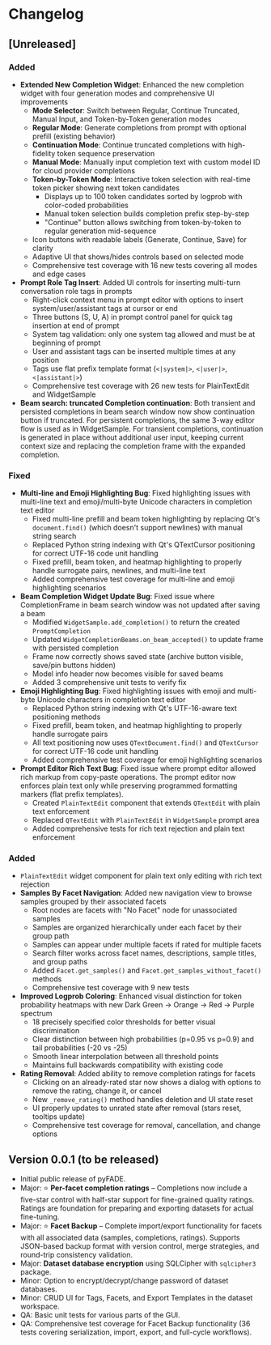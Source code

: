 # Changelog

## [Unreleased]

### Added
- **Extended New Completion Widget**: Enhanced the new completion widget with four generation modes and comprehensive UI improvements
  - **Mode Selector**: Switch between Regular, Continue Truncated, Manual Input, and Token-by-Token generation modes
  - **Regular Mode**: Generate completions from prompt with optional prefill (existing behavior)
  - **Continuation Mode**: Continue truncated completions with high-fidelity token sequence preservation
  - **Manual Mode**: Manually input completion text with custom model ID for cloud provider completions
  - **Token-by-Token Mode**: Interactive token selection with real-time token picker showing next token candidates
    - Displays up to 100 token candidates sorted by logprob with color-coded probabilities
    - Manual token selection builds completion prefix step-by-step
    - "Continue" button allows switching from token-by-token to regular generation mid-sequence
  - Icon buttons with readable labels (Generate, Continue, Save) for clarity
  - Adaptive UI that shows/hides controls based on selected mode
  - Comprehensive test coverage with 16 new tests covering all modes and edge cases
- **Prompt Role Tag Insert**: Added UI controls for inserting multi-turn conversation role tags in prompts
  - Right-click context menu in prompt editor with options to insert system/user/assistant tags at cursor or end
  - Three buttons (S, U, A) in prompt control panel for quick tag insertion at end of prompt
  - System tag validation: only one system tag allowed and must be at beginning of prompt
  - User and assistant tags can be inserted multiple times at any position
  - Tags use flat prefix template format (`<|system|>`, `<|user|>`, `<|assistant|>`)
  - Comprehensive test coverage with 26 new tests for PlainTextEdit and WidgetSample
- **Beam search: truncated Completion continuation**: Both transient and persisted completions in beam search window now show continuation button if truncated. For persistent completions, the same 3-way editor flow is used as in WidgetSample. For transient completions, continuation is generated in place without additional user input, keeping current context size and replacing the completion frame with the expanded completion.

### Fixed
- **Multi-line and Emoji Highlighting Bug**: Fixed highlighting issues with multi-line text and emoji/multi-byte Unicode characters in completion text editor
  - Fixed multi-line prefill and beam token highlighting by replacing Qt's `document.find()` (which doesn't support newlines) with manual string search
  - Replaced Python string indexing with Qt's QTextCursor positioning for correct UTF-16 code unit handling
  - Fixed prefill, beam token, and heatmap highlighting to properly handle surrogate pairs, newlines, and multi-line text
  - Added comprehensive test coverage for multi-line and emoji highlighting scenarios
- **Beam Completion Widget Update Bug**: Fixed issue where CompletionFrame in beam search window was not updated after saving a beam
  - Modified `WidgetSample.add_completion()` to return the created `PromptCompletion`
  - Updated `WidgetCompletionBeams.on_beam_accepted()` to update frame with persisted completion
  - Frame now correctly shows saved state (archive button visible, save/pin buttons hidden)
  - Model info header now becomes visible for saved beams
  - Added 3 comprehensive unit tests to verify fix
- **Emoji Highlighting Bug**: Fixed highlighting issues with emoji and multi-byte Unicode characters in completion text editor
  - Replaced Python string indexing with Qt's UTF-16-aware text positioning methods
  - Fixed prefill, beam token, and heatmap highlighting to properly handle surrogate pairs
  - All text positioning now uses `QTextDocument.find()` and `QTextCursor` for correct UTF-16 code unit handling
  - Added comprehensive test coverage for emoji highlighting scenarios
- **Prompt Editor Rich Text Bug**: Fixed issue where prompt editor allowed rich markup from copy-paste operations. The prompt editor now enforces plain text only while preserving programmed formatting markers (flat prefix templates).
  - Created `PlainTextEdit` component that extends `QTextEdit` with plain text enforcement
  - Replaced `QTextEdit` with `PlainTextEdit` in `WidgetSample` prompt area
  - Added comprehensive tests for rich text rejection and plain text enforcement

### Added
- `PlainTextEdit` widget component for plain text only editing with rich text rejection
- **Samples By Facet Navigation**: Added new navigation view to browse samples grouped by their associated facets
  - Root nodes are facets with "No Facet" node for unassociated samples
  - Samples are organized hierarchically under each facet by their group path
  - Samples can appear under multiple facets if rated for multiple facets
  - Search filter works across facet names, descriptions, sample titles, and group paths
  - Added `Facet.get_samples()` and `Facet.get_samples_without_facet()` methods
  - Comprehensive test coverage with 9 new tests
- **Improved Logprob Coloring**: Enhanced visual distinction for token probability heatmaps with new Dark Green → Orange → Red → Purple spectrum
  - 18 precisely specified color thresholds for better visual discrimination
  - Clear distinction between high probabilities (p=0.95 vs p=0.9) and tail probabilities (-20 vs -25)
  - Smooth linear interpolation between all threshold points
  - Maintains full backwards compatibility with existing code
- **Rating Removal**: Added ability to remove completion ratings for facets
  - Clicking on an already-rated star now shows a dialog with options to remove the rating, change it, or cancel
  - New `_remove_rating()` method handles deletion and UI state reset
  - UI properly updates to unrated state after removal (stars reset, tooltips update)
  - Comprehensive test coverage for removal, cancellation, and change options

## Version 0.0.1 (to be released)

- Initial public release of pyFADE.
- Major: ⭐ **Per-facet completion ratings** – Completions now include a five-star control with half-star support for fine-grained quality ratings. Ratings are foundation for preparing and exporting datasets for actual fine-tuning.
- Major: ⭐ **Facet Backup** – Complete import/export functionality for facets with all associated data (samples, completions, ratings). Supports JSON-based backup format with version control, merge strategies, and round-trip consistency validation.
- Major: **Dataset database encryption** using SQLCipher with `sqlcipher3` package.
- Minor: Option to encrypt/decrypt/change password of dataset databases.
- Minor: CRUD UI for Tags, Facets, and Export Templates in the dataset workspace.
- QA: Basic unit tests for various parts of the GUI.
- QA: Comprehensive test coverage for Facet Backup functionality (36 tests covering serialization, import, export, and full-cycle workflows).
